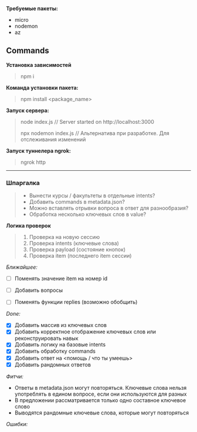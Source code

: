 **Требуемые пакеты:**
- micro
- nodemon
- az

## Commands

**Установка зависимостей**
> npm i

**Команда установки пакета:**
> npm install <package_name>


**Запуск сервера:**
> node index.js			// Server started on http://localhost:3000
>
> npx nodemon index.js	// Альтернатива при разработке. Для отслеживания изменений

**Запуск туннелера ngrok:**
> ngrok http <port>

***

### Шпаргалка

> - Вынести курсы / факультеты в отдельные intents?
> - Добавить commands в metadata.json?
> - Можно вставлять отрывки вопроса в ответ для разнообразия?
> - Обработка несколько ключевых слов в value?

**Логика проверок**
> 1. Проверка на новую сессию
> 2. Проверка intents (ключевые слова)
> 3. Проверка payload (состояние кнопок)
> 4. Проверка item (последнего item сессии)

*Ближайшее:*
- [ ] Поменять значение item на номер id
- [ ] Добавить вопросы
- [ ] Поменять функции replies (возможно обобщить)


*Done:*
- [X] Добавить массив из ключевых слов 
- [X] Добавить корректное отображение ключевых слов или реконструировать навык
- [X] Добавить логику на базовые intents
- [X] Добавить обработку commands
- [X] Добавить ответ на <помощь / что ты умеешь>
- [X] Добавить рандомных ответов

*Фитчи:*
- Ответы в metadata.json могут повторяться. Ключевые слова нельзя употреблять в едином вопросе,
если они используются для разных
- В предложении рассматривается только одно составное ключевое слово
- Выводятся рандомные ключевые слова, которые могут повторяться


*Ошибки:*

